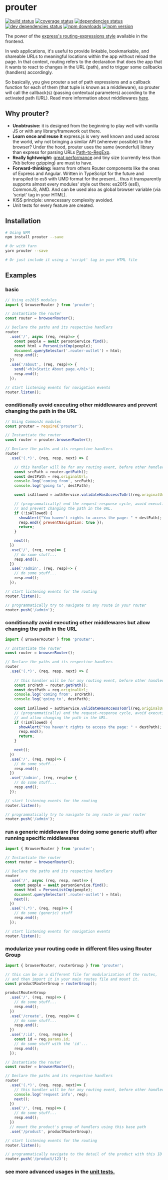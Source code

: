 # prouter

[![build status](https://travis-ci.org/rogerpadilla/prouter.svg?branch=master)](https://travis-ci.org/rogerpadilla/prouter?branch=master)
[![coverage status](https://coveralls.io/repos/rogerpadilla/prouter/badge.svg?branch=master)](https://coveralls.io/r/rogerpadilla/prouter?branch=master)
[![dependencies status](https://david-dm.org/rogerpadilla/prouter/status.svg)](https://david-dm.org/rogerpadilla/prouter/status.svg)
[![dev dependencies status](https://david-dm.org/rogerpadilla/prouter/dev-status.svg)](https://david-dm.org/rogerpadilla/prouter/dev-status.svg)
[![npm downloads](https://img.shields.io/npm/dm/prouter.svg)](https://www.npmjs.com/package/prouter)
[![npm version](https://badge.fury.io/js/prouter.svg)](https://www.npmjs.com/prouter)

The power of the [express's routing-expressions style](https://expressjs.com/en/guide/routing.html) available in the frontend.

In web applications, it's useful to provide linkable, bookmarkable, and shareable URLs to meaningful locations within the app without reload the page. In that context, routing refers to the declaration that does the app that it wants to react to changes in the URL (path), and to trigger some callbacks (handlers) accordingly.

So basically, you give prouter a set of path expressions and a callback function for each of them (that tuple is known as a middleware), so prouter will call the callback(s) (passing contextual parameters) according to the activated path (URL). Read more information about middlewares [here](https://expressjs.com/en/guide/writing-middleware.html).

## Why prouter?
- **Unobtrusive:** it is designed from the beginning to play well with vanilla JS or with any library/framework out there.
- **Learn once and reuse it** express.js is very well known and used across the world, why not bringing a similar API (wherever possible) to the browser? Under the hood, prouter uses the same (wonderful) library than express for parsing URLs [Path-to-RegExp](https://github.com/pillarjs/path-to-regexp).
- **Really lightweight:** [great performance](https://github.com/rogerpadilla/prouter/blob/master/src/browser-router.spec.ts#L8) and tiny size (currently less than 7kb before gzipping) are must to have.
- **Forward-thinking:** learns from others Router components like the ones of Express and Angular. Written in TypeScript for the future and transpiled to es5 with UMD format for the present... thus it transparently supports almost every modules' style out there: es2015 (es6), CommonJS, AMD. And can be used also as global browser variable (via 'script' tag in your HTML).
- KISS principle: unnecessary complexity avoided.
- Unit tests for every feature are created.

## Installation

```bash
# Using NPM
npm install prouter --save

# Or with Yarn
yarn prouter --save

# Or just include it using a 'script' tag in your HTML file
```

## Examples

### basic

```js
// Using es2015 modules
import { browserRouter } from 'prouter';

// Instantiate the router
const router = browserRouter();

// Declare the paths and its respective handlers
router
  .use('/', async (req, resp)=> {
    const people = await personService.find();
    const html = PersonListCmp(people);
    document.querySelector('.router-outlet') = html;
    resp.end();
  })
  .use('/about', (req, resp)=> {
    send('<h1>Static About page.</h1>');
    resp.end();
  });

// start listening events for navigation events
router.listen();
```


### conditionally avoid executing other middlewares and prevent changing the path in the URL

```js
// Using CommonJs modules
const prouter = require('prouter');

// Instantiate the router
const router = prouter.browserRouter();

// Declare the paths and its respective handlers
router
  .use('(.*)', (req, resp, next) => {

    // this handler will be for any routing event, before other handlers
    const srcPath = router.getPath();
    const destPath = req.originalUrl;
    console.log('coming from', srcPath);
    console.log('going to', destPath);

    const isAllowed = authService.validateHasAccessToUrl(req.originalUrl);

    // (programmatically) end the request-response cycle, avoid executing other middlewares
    // and prevent changing the path in the URL.
    if (!isAllowed) {
      showAlert("You haven't rights to access the page: " + destPath);
      resp.end({ preventNavigation: true });
      return;
    }

    next();
  })
  .use('/', (req, resp)=> {
    // do some stuff...
    resp.end();
  })
  .use('/admin', (req, resp)=> {
    // do some stuff...
    resp.end();
  });

// start listening events for the routing
router.listen();

// programmatically try to navigate to any route in your router
router.push('/admin');
```


### conditionally avoid executing other middlewares but allow changing the path in the URL

```js
import { BrowserRouter } from 'prouter';

// Instantiate the router
const router = browserRouter();

// Declare the paths and its respective handlers
router
  .use('(.*)', (req, resp, next) => {
    
    // this handler will be for any routing event, before other handlers
    const srcPath = router.getPath();
    const destPath = req.originalUrl;
    console.log('coming from', srcPath);
    console.log('going to', destPath);
    
    const isAllowed = authService.validateHasAccessToUrl(req.originalUrl);
    // (programmatically) end the request-response cycle, avoid executing other middlewares
    // and allow changing the path in the URL.
    if (!isAllowed) {
      showAlert("You haven't rights to access the page: " + destPath);
      resp.end();
      return;
    }

    next();
  })
  .use('/', (req, resp)=> {
    // do some stuff...
    resp.end();
  })
  .use('/admin', (req, resp)=> {
    // do some stuff...
    resp.end();
  });

// start listening events for the routing
router.listen();

// programmatically try to navigate to any route in your router
router.push('/admin');
```

### run a generic middleware (for doing some generic stuff) after running specific middlewares

```js
import { BrowserRouter } from 'prouter';

// Instantiate the router
const router = browserRouter();

// Declare the paths and its respective handlers
router
  .use('/', async (req, resp, next)=> {
    const people = await personService.find();
    const html = PersonListCmp(people);
    document.querySelector('.router-outlet') = html;
    next();
  })
  .use('(.*)', (req, resp)=> {
    // do some (generic) stuff
    resp.end();
  });

// start listening events for navigation events
router.listen();
```


### modularize your routing code in different files using Router Group

```js
import { browserRouter, routerGroup } from 'prouter';

// this can be in a different file for modularization of the routes,
// and then import it in your main routes file and mount it.
const productRouterGroup = routerGroup();

productRouterGroup
  .use('/', (req, resp)=> {
    // do some stuff...
    resp.end();
  })
  .use('/create', (req, resp)=> {
    // do some stuff...  
    resp.end();
  })
  .use('/:id', (req, resp)=> {
    const id = req.params.id;
    // do some stuff with the 'id'...
    resp.end();
  });

// Instantiate the router
const router = browserRouter();

// Declare the paths and its respective handlers
router
  .use('(.*)', (req, resp, next)=> {
    // this handler will be for any routing event, before other handlers
    console.log('request info', req);
    next();
  })
  .use('/', (req, resp)=> {
    // do some stuff...
    resp.end();
  })
  // mount the product's group of handlers using this base path
  .use('/product', productRouterGroup);

// start listening events for the routing
router.listen();

// programmatically navigate to the detail of the product with this ID
router.push('/product/123');
```


### see more advanced usages in the [unit tests.](https://github.com/rogerpadilla/prouter/blob/master/src/browser-router.spec.ts)

